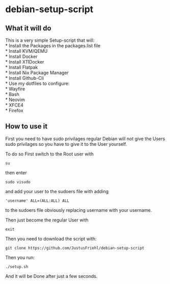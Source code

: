 # debian-setup-script
## What it will do
This is a very simple Setup-script that will:  
    * Install the Packages in the packages.list file  
    * Install KVM/QEMU  
    * Install Docker  
    * Install X11Docker  
    * Install Flatpak  
    * Install Nix Package Manager  
    * Install Github-Cli  
    * Use my dotfiles to configure:  
        * Wayfire  
        * Bash  
        * Neovim  
        * XFCE4  
        * Firefox  
## How to use it
First you need to have sudo privilages regular Debian will not give the Users sudo privilages so you have to give it to the User yourself.  

To do so First switch to the Root user with   

```
su
```

then enter  

```
sudo visudo
``` 

and add your user to the sudoers file with adding  

```
'username' ALL=(ALL:ALL) ALL
``` 

to the sudoers file obviously replacing username with your username.  

Then just become the regular User with  

```
exit
```  

Then you need to download the script with:  

```
git clone https://github.com/JustusFriehl/debian-setup-script
```

Then you run:  

```
./setup.sh
```  

And it will be Done after just a few seconds.  
